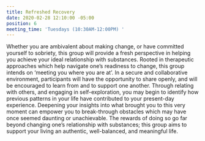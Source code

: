 ```yaml
---
title: Refreshed Recovery
date: 2020-02-28 12:10:00 -05:00
position: 6
meeting_time: 'Tuesdays (10:30AM-12:00PM) '
---
```


Whether you are ambivalent about making change, or have committed yourself to sobriety, this group will provide a fresh perspective in helping you achieve your ideal relationship with substances. Rooted in therapeutic approaches which help navigate one’s readiness to change, this group intends on ‘meeting you where you are at’. In a secure and collaborative environment, participants will have the opportunity to share openly, and will be encouraged to learn from and to support one another. Through relating with others, and engaging in self-exploration, you may begin to identify how previous patterns in your life have contributed to your present-day experience. Deepening your insights into what brought you to this very moment can empower you to break-through obstacles which may have once seemed daunting or unachievable. The rewards of doing so go far beyond changing one’s relationship with substances; this group aims to support your living an authentic, well-balanced, and meaningful life.